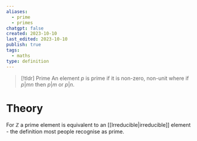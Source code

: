```yaml
---
aliases:
  - prime
  - primes
chatgpt: false
created: 2023-10-10
last_edited: 2023-10-10
publish: true
tags:
  - maths
type: definition
---
```

>[!tldr] Prime
>An element $p$ is prime if it is non-zero, non-unit where if $p \vert mn$ then $p \vert m$ or $p \vert n$.

# Theory

For $\mathbb{Z}$ a prime element is equivalent to an [[Irreducible|irreducible]] element - the definition most people recognise as prime.
